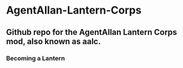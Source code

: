 # AgentAllan-Lantern-Corps

## Github repo for the AgentAllan Lantern Corps mod, also known as aalc.  

### Becoming a Lantern
